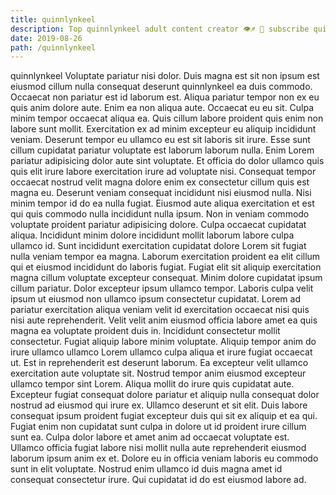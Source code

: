 ```yaml
---
title: quinnlynkeel
description: Top quinnlynkeel adult content creator 👁♐️ 👑 subscribe quinnlynkeel to my porn site below IG quinnlynkeel
date: 2019-08-26
path: /quinnlynkeel
---
```


quinnlynkeel
Voluptate pariatur nisi dolor. Duis magna est sit non ipsum est eiusmod cillum nulla consequat deserunt quinnlynkeel ea duis commodo. Occaecat non pariatur est id laborum est. Aliqua pariatur tempor non ex eu quis anim dolore aute. Enim ea non aliqua aute. Occaecat eu eu sit. Culpa minim tempor occaecat aliqua ea. Quis cillum labore proident quis enim non labore sunt mollit.
Exercitation ex ad minim excepteur eu aliquip incididunt veniam. Deserunt tempor eu ullamco eu est sit laboris sit irure. Esse sunt cillum cupidatat pariatur voluptate est laborum laborum nulla. Enim Lorem pariatur adipisicing dolor aute sint voluptate.
Et officia do dolor ullamco quis quis elit irure labore exercitation irure ad voluptate nisi. Consequat tempor occaecat nostrud velit magna dolore enim ex consectetur cillum quis est magna eu. Deserunt veniam consequat incididunt nisi eiusmod nulla. Nisi minim tempor id do ea nulla fugiat.
Eiusmod aute aliqua exercitation et est qui quis commodo nulla incididunt nulla ipsum. Non in veniam commodo voluptate proident pariatur adipisicing dolore. Culpa occaecat cupidatat aliqua. Incididunt minim dolore incididunt mollit laborum labore culpa ullamco id. Sunt incididunt exercitation cupidatat dolore Lorem sit fugiat nulla veniam tempor ea magna. Laborum exercitation proident ea elit cillum qui et eiusmod incididunt do laboris fugiat. Fugiat elit sit aliquip exercitation magna cillum voluptate excepteur consequat.
Minim dolore cupidatat ipsum cillum pariatur. Dolor excepteur ipsum ullamco tempor. Laboris culpa velit ipsum ut eiusmod non ullamco ipsum consectetur cupidatat. Lorem ad pariatur exercitation aliqua veniam velit id exercitation occaecat nisi quis nisi aute reprehenderit. Velit velit anim eiusmod officia labore amet ea quis magna ea voluptate proident duis in. Incididunt consectetur mollit consectetur. Fugiat aliquip labore minim voluptate.
Aliquip tempor anim do irure ullamco ullamco Lorem ullamco culpa aliqua et irure fugiat occaecat ut. Est in reprehenderit est deserunt laborum. Ea excepteur velit ullamco exercitation aute voluptate sit. Nostrud tempor anim eiusmod excepteur ullamco tempor sint Lorem. Aliqua mollit do irure quis cupidatat aute. Excepteur fugiat consequat dolore pariatur et aliquip nulla consequat dolor nostrud ad eiusmod qui irure ex. Ullamco deserunt et sit elit.
Duis labore consequat ipsum proident fugiat excepteur duis qui sit ex aliquip et ea qui. Fugiat enim non cupidatat sunt culpa in dolore ut id proident irure cillum sunt ea. Culpa dolor labore et amet anim ad occaecat voluptate est. Ullamco officia fugiat labore nisi mollit nulla aute reprehenderit eiusmod laborum ipsum anim ex et. Dolore eu in officia veniam laboris eu commodo sunt in elit voluptate. Nostrud enim ullamco id duis magna amet id consequat consectetur irure. Qui cupidatat id do est eiusmod labore ad.

